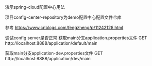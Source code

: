 演示spring-cloud配置中心用法

项目config-center-repository为demo配置中心配置文件仓库

参考
https://www.cnblogs.com/fengzheng/p/11242128.html

调试config server是否正常
获取main分支application.properties文件
GET http://localhost:8888/application/default/main

获取main分支application-dev.properties文件
GET http://localhost:8888/application/dev/main